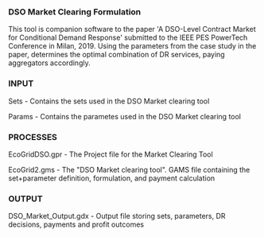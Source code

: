 ### DSO Market Clearing Formulation

This tool is companion software to the paper 'A DSO-Level Contract Market for Conditional Demand Response' submitted to the IEEE PES PowerTech Conference in Milan, 2019.
Using the parameters from the case study in the paper, determines the optimal combination of DR services, paying aggregators accordingly.

### INPUT
Sets - Contains the sets used in the DSO Market clearing tool

Params - Contains the parametes used in the DSO Market clearing tool

### PROCESSES
EcoGridDSO.gpr - The Project file for the Market Clearing Tool

EcoGrid2.gms - The "DSO Market clearing tool". GAMS file containing the set+parameter definition, formulation, and payment calculation

### OUTPUT
DSO_Market_Output.gdx - Output file storing sets, parameters, DR decisions, payments and profit outcomes
